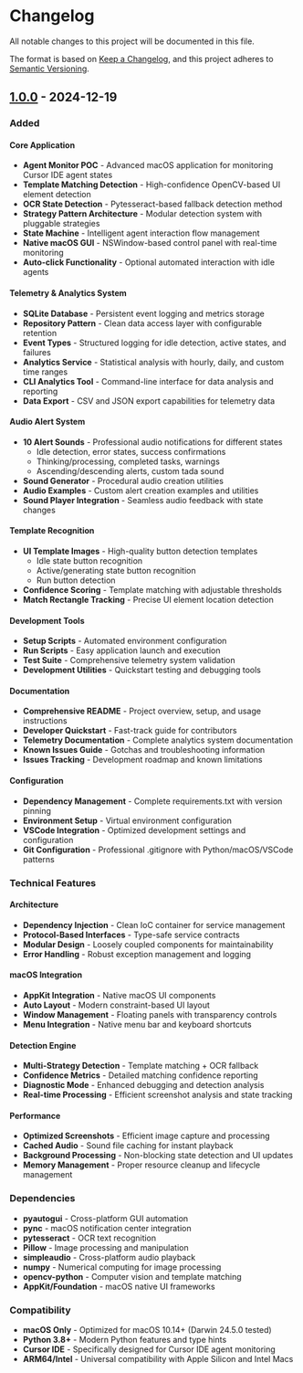 # Changelog

All notable changes to this project will be documented in this file.

The format is based on [Keep a Changelog](https://keepachangelog.com/en/1.0.0/),
and this project adheres to [Semantic Versioning](https://semver.org/spec/v2.0.0.html).

## [1.0.0] - 2024-12-19

### Added

#### Core Application
- **Agent Monitor POC** - Advanced macOS application for monitoring Cursor IDE agent states
- **Template Matching Detection** - High-confidence OpenCV-based UI element detection
- **OCR State Detection** - Pytesseract-based fallback detection method
- **Strategy Pattern Architecture** - Modular detection system with pluggable strategies
- **State Machine** - Intelligent agent interaction flow management
- **Native macOS GUI** - NSWindow-based control panel with real-time monitoring
- **Auto-click Functionality** - Optional automated interaction with idle agents

#### Telemetry & Analytics System
- **SQLite Database** - Persistent event logging and metrics storage
- **Repository Pattern** - Clean data access layer with configurable retention
- **Event Types** - Structured logging for idle detection, active states, and failures
- **Analytics Service** - Statistical analysis with hourly, daily, and custom time ranges
- **CLI Analytics Tool** - Command-line interface for data analysis and reporting
- **Data Export** - CSV and JSON export capabilities for telemetry data

#### Audio Alert System
- **10 Alert Sounds** - Professional audio notifications for different states
  - Idle detection, error states, success confirmations
  - Thinking/processing, completed tasks, warnings
  - Ascending/descending alerts, custom tada sound
- **Sound Generator** - Procedural audio creation utilities
- **Audio Examples** - Custom alert creation examples and utilities
- **Sound Player Integration** - Seamless audio feedback with state changes

#### Template Recognition
- **UI Template Images** - High-quality button detection templates
  - Idle state button recognition
  - Active/generating state button recognition  
  - Run button detection
- **Confidence Scoring** - Template matching with adjustable thresholds
- **Match Rectangle Tracking** - Precise UI element location detection

#### Development Tools
- **Setup Scripts** - Automated environment configuration
- **Run Scripts** - Easy application launch and execution
- **Test Suite** - Comprehensive telemetry system validation
- **Development Utilities** - Quickstart testing and debugging tools

#### Documentation
- **Comprehensive README** - Project overview, setup, and usage instructions
- **Developer Quickstart** - Fast-track guide for contributors
- **Telemetry Documentation** - Complete analytics system documentation
- **Known Issues Guide** - Gotchas and troubleshooting information
- **Issues Tracking** - Development roadmap and known limitations

#### Configuration
- **Dependency Management** - Complete requirements.txt with version pinning
- **Environment Setup** - Virtual environment configuration
- **VSCode Integration** - Optimized development settings and configuration
- **Git Configuration** - Professional .gitignore with Python/macOS/VSCode patterns

### Technical Features

#### Architecture
- **Dependency Injection** - Clean IoC container for service management
- **Protocol-Based Interfaces** - Type-safe service contracts
- **Modular Design** - Loosely coupled components for maintainability
- **Error Handling** - Robust exception management and logging

#### macOS Integration
- **AppKit Integration** - Native macOS UI components
- **Auto Layout** - Modern constraint-based UI layout
- **Window Management** - Floating panels with transparency controls
- **Menu Integration** - Native menu bar and keyboard shortcuts

#### Detection Engine
- **Multi-Strategy Detection** - Template matching + OCR fallback
- **Confidence Metrics** - Detailed matching confidence reporting
- **Diagnostic Mode** - Enhanced debugging and detection analysis
- **Real-time Processing** - Efficient screenshot analysis and state tracking

#### Performance
- **Optimized Screenshots** - Efficient image capture and processing
- **Cached Audio** - Sound file caching for instant playback
- **Background Processing** - Non-blocking state detection and UI updates
- **Memory Management** - Proper resource cleanup and lifecycle management

### Dependencies
- **pyautogui** - Cross-platform GUI automation
- **pync** - macOS notification center integration
- **pytesseract** - OCR text recognition
- **Pillow** - Image processing and manipulation
- **simpleaudio** - Cross-platform audio playback
- **numpy** - Numerical computing for image processing
- **opencv-python** - Computer vision and template matching
- **AppKit/Foundation** - macOS native UI frameworks

### Compatibility
- **macOS Only** - Optimized for macOS 10.14+ (Darwin 24.5.0 tested)
- **Python 3.8+** - Modern Python features and type hints
- **Cursor IDE** - Specifically designed for Cursor IDE agent monitoring
- **ARM64/Intel** - Universal compatibility with Apple Silicon and Intel Macs

[1.0.0]: https://github.com/your-repo/agent-monitor-poc/releases/tag/v1.0.0 